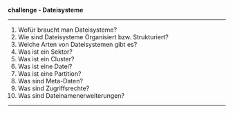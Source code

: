 
**challenge - Dateisysteme**

---

01. Wofür braucht man Dateisysteme?
02. Wie sind Dateisysteme Organisiert bzw. Strukturiert?
03. Welche Arten von Dateisystemen gibt es?
04. Was ist ein Sektor?
05. Was ist ein Cluster?
06. Was ist eine Datei?
07. Was ist eine Partition?
08. Was sind Meta-Daten?
09. Was sind Zugriffsrechte?
10. Was sind Dateinamenerweiterungen?

---
